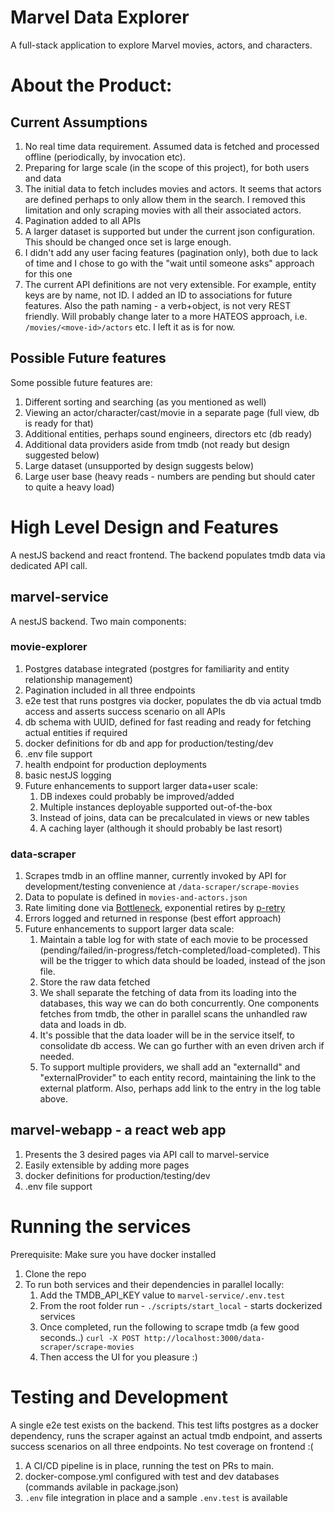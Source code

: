 # Marvel Data Explorer

A full-stack application to explore Marvel movies, actors, and characters.

# About the Product:

## Current Assumptions

1. No real time data requirement. Assumed data is fetched and processed offline (periodically, by invocation etc).
2. Preparing for large scale (in the scope of this project), for both users and data
3. The initial data to fetch includes movies and actors. It seems that actors are defined perhaps to only allow them in the search. I removed this limitation and only scraping movies with all their associated actors.
4. Pagination added to all APIs
5. A larger dataset is supported but under the current json configuration. This should be changed once set is large enough.
6. I didn't add any user facing features (pagination only), both due to lack of time and I chose to go with the "wait until someone asks" approach for this one
7. The current API definitions are not very extensible. For example, entity keys are by name, not ID. I added an ID to associations for future features. Also the path naming - a verb+object, is not very REST friendly. Will probably change later to a more HATEOS approach, i.e. `/movies/<move-id>/actors` etc. I left it as is for now.

## Possible Future features
Some possible future features are:
1. Different sorting and searching (as you mentioned as well)
2. Viewing an actor/character/cast/movie in a separate page (full view, db is ready for that)
3. Additional entities, perhaps sound engineers, directors etc (db ready)
4. Additional data providers aside from tmdb (not ready but design suggested below)
5. Large dataset (unsupported by design suggests below)
6. Large user base (heavy reads - numbers are pending but should cater to quite a heavy load)

# High Level Design and Features

A nestJS backend and react frontend. The backend populates tmdb data via dedicated API call.

## marvel-service
A nestJS backend. Two main components:

### movie-explorer
   1. Postgres database integrated (postgres for familiarity and entity relationship management)
   2. Pagination included in all three endpoints
   5. e2e test that runs postgres via docker, populates the db via actual tmdb access and asserts success scenario on all APIs
   6. db schema with UUID, defined for fast reading and ready for fetching actual entities if required
   7. docker definitions for db and app for production/testing/dev
   8. .env file support
   9. health endpoint for production deployments
   10. basic nestJS logging
   11. Future enhancements to support larger data+user scale:
       1. DB indexes could probably be improved/added
       2. Multiple instances deployable supported out-of-the-box
       3. Instead of joins, data can be precalculated in views or new tables
       4. A caching layer (although it should probably be last resort)

### data-scraper
   1. Scrapes tmdb in an offline manner, currently invoked by API for development/testing convenience at `/data-scraper/scrape-movies`
   2. Data to populate is defined in `movies-and-actors.json`
   3. Rate limiting done via [Bottleneck](https://www.npmjs.com/package/bottleneck), exponential retires by [p-retry](https://www.npmjs.com/package/p-retry)
   4. Errors logged and returned in response (best effort approach)
   5. Future enhancements to support larger data scale:
      1. Maintain a table log for with state of each movie to be processed (pending/failed/in-progress/fetch-completed/load-completed). This will be the trigger to which data should be loaded, instead of the json file.
      2. Store the raw data fetched
      3. We shall separate the fetching of data from its loading into the databases, this way we can do both concurrently. One components fetches from tmdb, the other in parallel scans the unhandled raw data and loads in db.
      4. It's possible that the data loader will be in the service itself, to consolidate db access. We can go further with an even driven arch if needed.
      5. To support multiple providers, we shall add an "externalId" and "externalProvider" to each entity record, maintaining the link to the external platform. Also, perhaps add link to the entry in the log table above.

## marvel-webapp - a react web app
   1. Presents the 3 desired pages via API call to marvel-service
   2. Easily extensible by adding more pages
   3. docker definitions for production/testing/dev
   4. .env file support

# Running the services

Prerequisite: Make sure you have docker installed

1. Clone the repo
2. To run both services and their dependencies in parallel locally:
   1. Add the TMDB_API_KEY value to `marvel-service/.env.test`
   2. From the root folder run - `./scripts/start_local` - starts dockerized services
   3. Once completed, run the following to scrape tmdb (a few good seconds..)
      `curl -X POST http://localhost:3000/data-scraper/scrape-movies`
   4. Then access the UI for you pleasure :)

# Testing and Development

A single e2e test exists on the backend. This test lifts postgres as a docker dependency, runs the scraper against an actual tmdb endpoint, and asserts success scenarios on all three endpoints.
No test coverage on frontend :(

1. A CI/CD pipeline is in place, running the test on PRs to main.
2. docker-compose.yml configured with test and dev databases (commands avilable in package.json)
3. `.env` file integration in place and a sample `.env.test` is available



